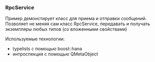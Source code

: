 ### RpcService

Пример демонстирует класс для приема и отправки сообщений.
Позволяет не меняя сам класс RpcService, передавать и получать 
экземпляры любых  типов (со вложенными свойствами)   

Используемые технологии:
* typelists  c помощью boost::hana
* интроспекция с помощью QMetaObject
